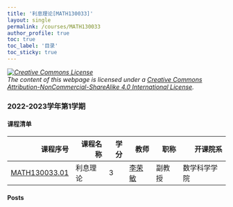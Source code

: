 ```yaml
---
title: '利息理论[MATH130033]'
layout: single
permalink: /courses/MATH130033
author_profile: true
toc: true
toc_label: '目录'
toc_sticky: true
---
```



<div class='notice--warning'>
	<p><i><a rel='license' href='http://creativecommons.org/licenses/by-nc-sa/4.0/'><img alt='Creative Commons License' style='border-width:0' src='https://i.creativecommons.org/l/by-nc-sa/4.0/88x31.png' /></a><br /> The content of this webpage is licensed under a <a rel='license' href='http://creativecommons.org/licenses/by-nc-sa/4.0/'>Creative Commons Attribution-NonCommercial-ShareAlike 4.0 International License</a>.</i></p>
</div>

### 2022-2023学年第1学期


#### 课程清单

<div style='text-align: center;' id='MATH130033_2223F'> <table id='MATH130033_2223F_table'>
  <thead>
    <tr style="text-align: right;">
      <th>课程序号</th>
      <th>课程名称</th>
      <th>学分</th>
      <th>教师</th>
      <th>职称</th>
      <th>开课院系</th>
    </tr>
  </thead>
  <tbody>
    <tr>
      <td><a href='https://fdu-math.github.io/courses/class-id/MATH130033-01'>MATH130033.01</a></td>
      <td>利息理论</td>
      <td>3</td>
      <td><a href='https://fdu-math.github.io/teachers/李荣敏'>李荣敏</a></td>
      <td>副教授</td>
      <td>数学科学学院</td>
    </tr>
  </tbody>
</table></div>

#### Posts